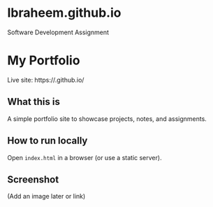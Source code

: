 # Ibraheem.github.io
Software Development Assignment 
# My Portfolio

Live site: https://<your-username>.github.io/

## What this is
A simple portfolio site to showcase projects, notes, and assignments.

## How to run locally
Open `index.html` in a browser (or use a static server).

## Screenshot
(Add an image later or link)
